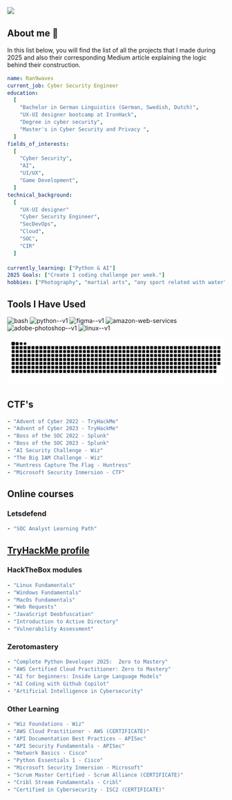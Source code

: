<img src="https://capsule-render.vercel.app/api?text=Welcome!&animation=fadeIn&type=waving&color=gradient&height=200&width=auto"/>


## About me 👋

In this list below, you will find the list of all the projects that I made during 2025 and also their corresponding Medium article explaining the logic behind their construction.

```yaml
name: Ran9waves
current_job: Cyber Security Engineer
education:
  [
    "Bachelor in German Linguistics (German, Swedish, Dutch)",
    "UX-UI designer bootcamp at IronHack",
    "Degree in cyber security",
    "Master's in Cyber Security and Privacy ",
  ]
fields_of_interests:
  [
    "Cyber Security",
    "AI",
    "UI/UX",
    "Game Development",
  ]
technical_background:
  [
    "UX-UI designer"
    "Cyber Security Engineer",
    "SecDevOps",
    "Cloud",
    "SOC",
    "CIR"
  ]

currently_learning: ["Python & AI"]
2025 Goals: ["Create 1 coding challenge per week."]
hobbies: ["Photography", "martial arts", "any sport related with water", "cooking", "cinema"] *
```




## Tools I Have Used 

<p align="left">
  <img src="https://cdn.jsdelivr.net/gh/devicons/devicon/icons/vscode/vscode-original.svg" alt="bash" width="45" height="45"/>
  <img width="48" height="48" src="https://img.icons8.com/color/48/python--v1.png" alt="python--v1"/>
  <img width="48" height="48" src="https://img.icons8.com/color/48/figma--v1.png" alt="figma--v1"/>
  <img width="48" height="48" src="https://img.icons8.com/nolan/64/amazon-web-services.png" alt="amazon-web-services"/>
  <img width="48" height="48" src="https://img.icons8.com/color/48/adobe-photoshop--v1.png" alt="adobe-photoshop--v1"/>
  <img width="48" height="48" src="https://img.icons8.com/color/48/linux--v1.png" alt="linux--v1"/>
</p>

![Snake animation](https://raw.githubusercontent.com/Ran9waves/Ran9waves/output/github-contribution-grid-snake-dark.svg)

## CTF's
```yaml
- "Advent of Cyber 2022 - TryHackMe"
- "Advent of Cyber 2023 - TryHackMe"
- "Boss of the SOC 2022 - Splunk"
- "Boss of the SOC 2023 - Splunk"
- "AI Security Challenge - Wiz"
- "The Big IAM Challenge - Wiz"
- "Huntress Capture The Flag - Huntress"
- "Microsoft Security Inmersion - CTF"
```

## Online courses

### Letsdefend
```yaml
- "SOC Analyst Learning Path" 
```

## <a href="https://tryhackme.com/api/v2/badges/public-profile?userPublicId=1118765">TryHackMe profile</a>

### HackTheBox modules
```yaml
- "Linux Fundamentals"
- "Windows Fundamentals"
- "MacOs Fundamentals"
- "Web Requests"
- "JavaScript Deobfuscation"
- "Introduction to Active Directory"
- "Vulnerability Assessment"
```

### Zerotomastery
```yaml
- "Complete Python Developer 2025:  Zero to Mastery"
- "AWS Certified Cloud Practitioner: Zero to Mastery"
- "AI for beginners: Inside Large Language Models"
- "AI Coding with Github Copilot"
- "Artificial Intelligence in Cybersecurity"
```
### Other Learning
```yaml
- "Wiz Foundations - Wiz"
- "AWS Cloud Practitioner - AWS (CERTIFICATE)"
- "API Documentation Best Practices - APISec"
- "API Security Fundamentals - APISec"
- "Network Basics - Cisco"
- "Python Essentials 1 - Cisco"
- "Microsoft Security Inmersion - Microsoft"
- "Scrum Master Certified - Scrum Alliance (CERTIFICATE)"
- "Cribl Stream Fundamentals - Cribl"
- "Certified in Cybersecurity - ISC2 (CERTIFICATE)"
```

